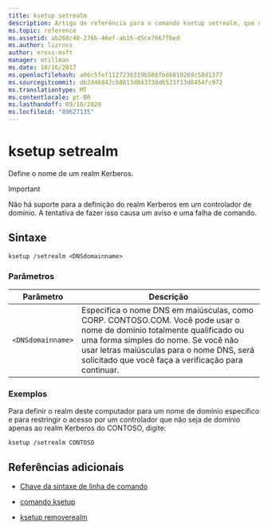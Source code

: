```yaml
---
title: ksetup setrealm
description: Artigo de referência para o comando ksetup setrealm, que define o nome de um realm Kerberos.
ms.topic: reference
ms.assetid: ab268c40-276b-46ef-ab16-d5ce7667fbed
ms.author: lizross
author: eross-msft
manager: mtillman
ms.date: 10/16/2017
ms.openlocfilehash: a06c5fef1127236319b580fbd6810269c58d1377
ms.sourcegitcommit: db2d46842c68813d043738d6523f13d8454fc972
ms.translationtype: MT
ms.contentlocale: pt-BR
ms.lasthandoff: 09/10/2020
ms.locfileid: "89627135"
---
```

# <a name="ksetup-setrealm"></a>ksetup setrealm

Define o nome de um realm Kerberos.

> [!IMPORTANT]
> Não há suporte para a definição do realm Kerberos em um controlador de domínio. A tentativa de fazer isso causa um aviso e uma falha de comando.

## <a name="syntax"></a>Sintaxe

```
ksetup /setrealm <DNSdomainname>
```

### <a name="parameters"></a>Parâmetros

| Parâmetro | Descrição |
| --------- | ----------- |
| `<DNSdomainname>` | Especifica o nome DNS em maiúsculas, como CORP. CONTOSO.COM. Você pode usar o nome de domínio totalmente qualificado ou uma forma simples do nome. Se você não usar letras maiúsculas para o nome DNS, será solicitado que você faça a verificação para continuar. |

### <a name="examples"></a>Exemplos

Para definir o realm deste computador para um nome de domínio específico e para restringir o acesso por um controlador que não seja de domínio apenas ao realm Kerberos do CONTOSO, digite:

```
ksetup /setrealm CONTOSO
```

## <a name="additional-references"></a>Referências adicionais

- [Chave da sintaxe de linha de comando](command-line-syntax-key.md)

- [comando ksetup](ksetup.md)

- [ksetup removerealm](ksetup-removerealm.md)
